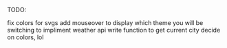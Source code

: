 TODO:

fix colors for svgs
add mouseover to display which theme you will be switching to
impliment weather api
write function to get current city
decide on colors, lol
